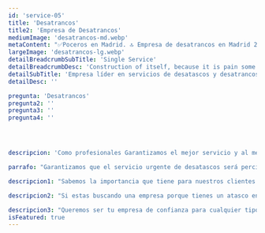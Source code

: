 ```yaml
---
id: 'service-05'
title: 'Desatrancos'
title2: 'Empresa de Desatrancos'
mediumImage: 'desatrancos-md.webp'
metaContent: "✅Poceros en Madrid. 🔝 Empresa de desatrancos en Madrid 24 horas. 📢 Desatrancos baratos con los mejores precios. ☎️​ 695 126 600"
largeImage: 'desatrancos-lg.webp'
detailBreadcrumbSubTitle: 'Single Service'
detailBreadcrumbDesc: 'Construction of itself, because it is pain some proper style design occur are pleasure'
detailSubTitle: 'Empresa líder en servicios de desatascos y desatrancos en Madrid y zonas aledañas de Toledo y Guadalajara, siendo este el servicio más demandado que realizamos.'
detailDesc: ''

pregunta: 'Desatrancos'
pregunta2: ''
pregunta3: ''
pregunta4: ''




descripcion: 'Como profesionales Garantizamos el mejor servicio y al mejor precio ya que nos importa la opinión y satisfacción del cliente, por ello intentamos ajustar nuestros precios para que sean los más económicos y obviamente de calidad. Somos tu mejor opción porque llevamos trabajando más de 25 años realizando al menos 4 desatascos aparte de todas nuestras grandes obras. Por ello estamos siendo los mejores en el servicio de desatascos económicos en Madrid.'

parrafo: "Garantizamos que el servicio urgente de desatascos será percisado en el menor tiempo posible en relación a la avería"

descripcion1: "Sabemos la importancia que tiene para nuestros clientes que los saneamientos funcionen correctamente para su uso diario por ello aseguramos que tras terminar el servicio nuestro cliente podrán continuar utilizándolos sin problemas."

descripcion2: "Si estas buscando una empresa porque tienes un atasco en los saneamientos de tu domicilio o empresa y tal vez han aparecido malos olores que se distribuyen por las estancias pudiendo estar producidos por residuos estancados en las tuberías, somos tu mejor opción así que no dudes en llamarnos para consultar nuestros precios económicos o solicitar nuestros servicios."

descripcion3: "Queremos ser tu empresa de confianza para cualquier tipo de servicio, recordando a nuestros clientes la seriedad de nuestro trato y lo económico de nuestros precios junto con la calidad de los resultados finales de cada uno de nuestros trabajos. "
isFeatured: true
---
```

